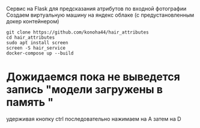 Сервис на Flask для предсказания атрибутов по входной фотографии
Создаем виртуальную машину на яндекс облаке (с предустановленным докер контейнером)

```
git clone https://github.com/konoha44/hair_attributes
cd hair_attributes
sudo apt install screen
screen -S hair_service
docker-compose up --build
```
# Дожидаемся пока не выведется запись "модели загружены в память "
удерживая кнопку ctrl последовательно нажимаем на A затем на D
